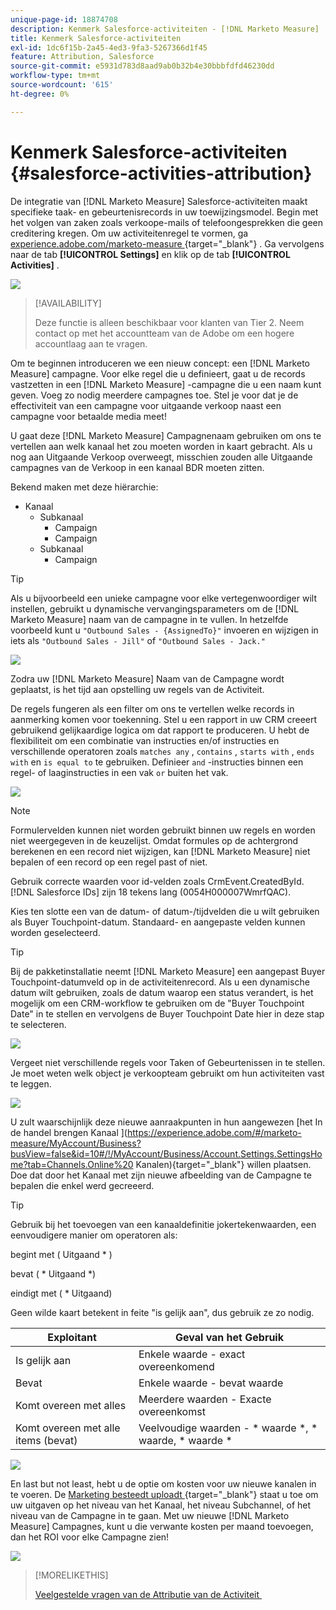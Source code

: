 ```yaml
---
unique-page-id: 18874708
description: Kenmerk Salesforce-activiteiten - [!DNL Marketo Measure]
title: Kenmerk Salesforce-activiteiten
exl-id: 1dc6f15b-2a45-4ed3-9fa3-5267366d1f45
feature: Attribution, Salesforce
source-git-commit: e5931d783d8aad9ab0b32b4e30bbbfdfd46230dd
workflow-type: tm+mt
source-wordcount: '615'
ht-degree: 0%

---
```


# Kenmerk Salesforce-activiteiten {#salesforce-activities-attribution}

De integratie van [!DNL Marketo Measure] Salesforce-activiteiten maakt specifieke taak- en gebeurtenisrecords in uw toewijzingsmodel. Begin met het volgen van zaken zoals verkoope-mails of telefoongesprekken die geen creditering kregen. Om uw activiteitenregel te vormen, ga [&#x200B; experience.adobe.com/marketo-measure &#x200B;](https://experience.adobe.com/marketo-measure){target="_blank"} . Ga vervolgens naar de tab **[!UICONTROL Settings]** en klik op de tab **[!UICONTROL Activities]** .

![](assets/1.png)

>[!AVAILABILITY]
>
>Deze functie is alleen beschikbaar voor klanten van Tier 2. Neem contact op met het accountteam van de Adobe om een hogere accountlaag aan te vragen.

Om te beginnen introduceren we een nieuw concept: een [!DNL Marketo Measure] campagne. Voor elke regel die u definieert, gaat u de records vastzetten in een [!DNL Marketo Measure] -campagne die u een naam kunt geven. Voeg zo nodig meerdere campagnes toe. Stel je voor dat je de effectiviteit van een campagne voor uitgaande verkoop naast een campagne voor betaalde media meet!

U gaat deze [!DNL Marketo Measure] Campagnenaam gebruiken om ons te vertellen aan welk kanaal het zou moeten worden in kaart gebracht. Als u nog aan Uitgaande Verkoop overweegt, misschien zouden alle Uitgaande campagnes van de Verkoop in een kanaal BDR moeten zitten.

Bekend maken met deze hiërarchie:

* Kanaal
   * Subkanaal
      * Campaign
      * Campaign
   * Subkanaal
      * Campaign

>[!TIP]
>
>Als u bijvoorbeeld een unieke campagne voor elke vertegenwoordiger wilt instellen, gebruikt u dynamische vervangingsparameters om de [!DNL Marketo Measure] naam van de campagne in te vullen. In hetzelfde voorbeeld kunt u `"Outbound Sales - {AssignedTo}"` invoeren en wijzigen in iets als `"Outbound Sales - Jill"` of `"Outbound Sales - Jack."`

![](assets/2.png)

Zodra uw [!DNL Marketo Measure] Naam van de Campagne wordt geplaatst, is het tijd aan opstelling uw regels van de Activiteit.

De regels fungeren als een filter om ons te vertellen welke records in aanmerking komen voor toekenning. Stel u een rapport in uw CRM creeert gebruikend gelijkaardige logica om dat rapport te produceren. U hebt de flexibiliteit om een combinatie van instructies en/of instructies en verschillende operatoren zoals `matches any` , `contains` , `starts with` , `ends with` en `is equal to` te gebruiken. Definieer `and` -instructies binnen een regel- of laaginstructies in een vak `or` buiten het vak.

![](assets/3.png)

>[!NOTE]
>
>Formulervelden kunnen niet worden gebruikt binnen uw regels en worden niet weergegeven in de keuzelijst. Omdat formules op de achtergrond berekenen en een record niet wijzigen, kan [!DNL Marketo Measure] niet bepalen of een record op een regel past of niet.
>
>Gebruik correcte waarden voor id-velden zoals CrmEvent.CreatedById. [!DNL Salesforce IDs] zijn 18 tekens lang (0054H000007WmrfQAC).

Kies ten slotte een van de datum- of datum-/tijdvelden die u wilt gebruiken als Buyer Touchpoint-datum. Standaard- en aangepaste velden kunnen worden geselecteerd.

>[!TIP]
>
>Bij de pakketinstallatie neemt [!DNL Marketo Measure] een aangepast Buyer Touchpoint-datumveld op in de activiteitenrecord. Als u een dynamische datum wilt gebruiken, zoals de datum waarop een status verandert, is het mogelijk om een CRM-workflow te gebruiken om de &quot;Buyer Touchpoint Date&quot; in te stellen en vervolgens de Buyer Touchpoint Date hier in deze stap te selecteren.

![](assets/4.png)

Vergeet niet verschillende regels voor Taken of Gebeurtenissen in te stellen. Je moet weten welk object je verkoopteam gebruikt om hun activiteiten vast te leggen.

![](assets/5.png)

U zult waarschijnlijk deze nieuwe aanraakpunten in hun aangewezen [&#x200B; het In de handel brengen Kanaal &#x200B;](https://experience.adobe.com/#/marketo-measure/MyAccount/Business?busView=false&id=10#/!/MyAccount/Business/Account.Settings.SettingsHome?tab=Channels.Online%20 Kanalen){target="_blank"}  willen plaatsen. Doe dat door het Kanaal met zijn nieuwe afbeelding van de Campagne te bepalen die enkel werd gecreeerd.

>[!TIP]
>
>Gebruik bij het toevoegen van een kanaaldefinitie jokertekenwaarden, een eenvoudigere manier om operatoren als:
>
>begint met ( Uitgaand &#42; )
>
>bevat ( &#42; Uitgaand &#42;)
>
>eindigt met ( &#42; Uitgaand)
>
>Geen wilde kaart betekent in feite &quot;is gelijk aan&quot;, dus gebruik ze zo nodig.

| **Exploitant** | **Geval van het Gebruik** |
|---|---|
| Is gelijk aan | Enkele waarde - exact overeenkomend |
| Bevat | Enkele waarde - bevat waarde |
| Komt overeen met alles | Meerdere waarden - Exacte overeenkomst |
| Komt overeen met alle items (bevat) | Veelvoudige waarden - &#42; waarde &#42;, &#42; waarde, &#42; waarde &#42; |

![](assets/6.png)

En last but not least, hebt u de optie om kosten voor uw nieuwe kanalen in te voeren. De [&#x200B; Marketing besteedt uploadt &#x200B;](https://experience.adobe.com/#/marketo-measure/MyAccount/Business?busView=false&id=10#/!/MyAccount/Business/Account.Settings.SettingsHome?tab=Reporting.Marketing%20Spend){target="_blank"}  staat u toe om uw uitgaven op het niveau van het Kanaal, het niveau Subchannel, of het niveau van de Campagne in te gaan. Met uw nieuwe [!DNL Marketo Measure] Campagnes, kunt u die verwante kosten per maand toevoegen, dan het ROI voor elke Campagne zien!

![](assets/7.png)

>[!MORELIKETHIS]
>
>[&#x200B; Veelgestelde vragen van de Attributie van de Activiteit &#x200B;](/help/advanced-marketo-measure-features/activities-attribution/activities-attribution-faq.md)
